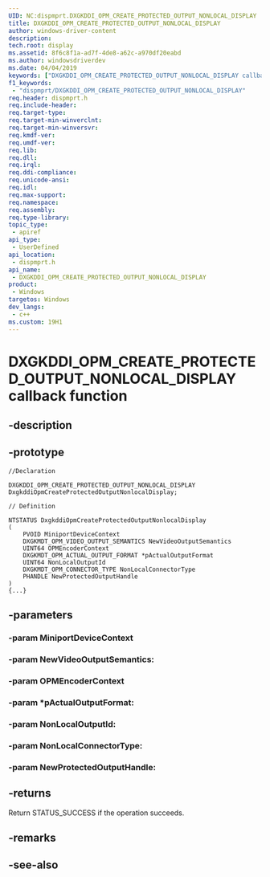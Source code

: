 ```yaml
---
UID: NC:dispmprt.DXGKDDI_OPM_CREATE_PROTECTED_OUTPUT_NONLOCAL_DISPLAY
title: DXGKDDI_OPM_CREATE_PROTECTED_OUTPUT_NONLOCAL_DISPLAY
author: windows-driver-content
description: 
tech.root: display
ms.assetid: 8f6c8f1a-ad7f-4de8-a62c-a970df20eabd
ms.author: windowsdriverdev
ms.date: 04/04/2019 
keywords: ["DXGKDDI_OPM_CREATE_PROTECTED_OUTPUT_NONLOCAL_DISPLAY callback function"]
f1_keywords:
 - "dispmprt/DXGKDDI_OPM_CREATE_PROTECTED_OUTPUT_NONLOCAL_DISPLAY"
req.header: dispmprt.h
req.include-header:
req.target-type:
req.target-min-winverclnt: 
req.target-min-winversvr:
req.kmdf-ver:
req.umdf-ver:
req.lib:
req.dll:
req.irql: 
req.ddi-compliance:
req.unicode-ansi:
req.idl:
req.max-support:
req.namespace:
req.assembly:
req.type-library: 
topic_type: 
 - apiref
api_type: 
 - UserDefined
api_location: 
 - dispmprt.h
api_name: 
 - DXGKDDI_OPM_CREATE_PROTECTED_OUTPUT_NONLOCAL_DISPLAY
product: 
 - Windows
targetos: Windows
dev_langs:
 - c++
ms.custom: 19H1
---
```


# DXGKDDI_OPM_CREATE_PROTECTED_OUTPUT_NONLOCAL_DISPLAY callback function

## -description



## -prototype

```
//Declaration

DXGKDDI_OPM_CREATE_PROTECTED_OUTPUT_NONLOCAL_DISPLAY DxgkddiOpmCreateProtectedOutputNonlocalDisplay; 

// Definition

NTSTATUS DxgkddiOpmCreateProtectedOutputNonlocalDisplay 
(
	PVOID MiniportDeviceContext
	DXGKMDT_OPM_VIDEO_OUTPUT_SEMANTICS NewVideoOutputSemantics
	UINT64 OPMEncoderContext
	DXGKMDT_OPM_ACTUAL_OUTPUT_FORMAT *pActualOutputFormat
	UINT64 NonLocalOutputId
	DXGKMDT_OPM_CONNECTOR_TYPE NonLocalConnectorType
	PHANDLE NewProtectedOutputHandle
)
{...}

```

## -parameters

### -param MiniportDeviceContext 
### -param NewVideoOutputSemantics: 
### -param OPMEncoderContext 
### -param *pActualOutputFormat: 
### -param NonLocalOutputId: 
### -param NonLocalConnectorType: 
### -param NewProtectedOutputHandle: 



## -returns

Return STATUS_SUCCESS if the operation succeeds.

## -remarks




## -see-also
